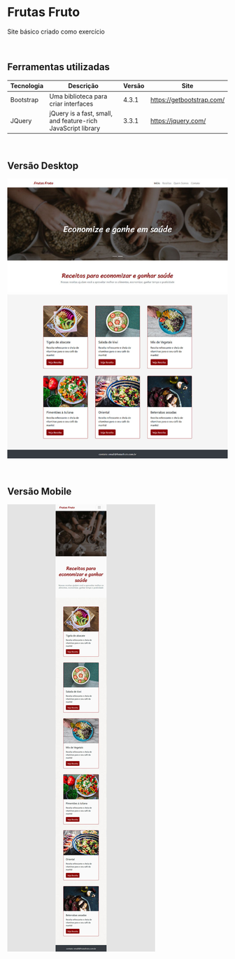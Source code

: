 
# Frutas Fruto  

Site básico criado como exercício

<br>

## Ferramentas utilizadas

Tecnologia | Descrição | Versão | Site
------------ | ------------- | ------------ | ------------
Bootstrap | Uma biblioteca para criar interfaces | 4.3.1 | https://getbootstrap.com/
JQuery | jQuery is a fast, small, and feature-rich JavaScript library | 3.3.1 | https://jquery.com/


<br>

## Versão Desktop 


![Blueprint Versão Desktop](https://raw.githubusercontent.com/RobsonVinicius/frutas-fruto-bootstrap4/master/img/thumbnail.jpg)

<br>

## Versão Mobile


![Blueprint Versão Mobile](https://raw.githubusercontent.com/RobsonVinicius/frutas-fruto-bootstrap4/master/img/thumbnail-mobile.jpg)

<br>

